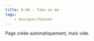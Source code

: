 ```yaml
---
title: A-HA - Take on me
tags:
    - musique/chanson
---
```


Page créée automatiquement, mais vide.
